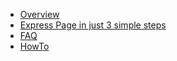   * [Overview](Overview.md)
  * [Express Page in just 3 simple steps](ExpressPageInJust3SimpleSteps.md)
  * [FAQ](FAQ.md)
  * [HowTo](HowTo.md)